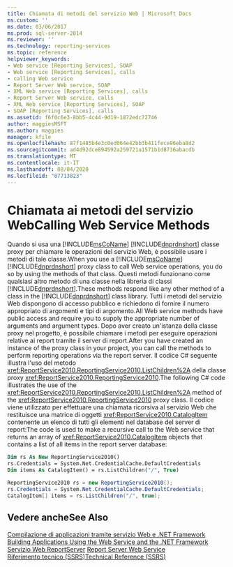 ```yaml
---
title: Chiamata di metodi del servizio Web | Microsoft Docs
ms.custom: ''
ms.date: 03/06/2017
ms.prod: sql-server-2014
ms.reviewer: ''
ms.technology: reporting-services
ms.topic: reference
helpviewer_keywords:
- Web service [Reporting Services], SOAP
- Web service [Reporting Services], calls
- calling Web service
- Report Server Web service, SOAP
- XML Web service [Reporting Services], calls
- Report Server Web service, calls
- XML Web service [Reporting Services], SOAP
- SOAP [Reporting Services], calls
ms.assetid: f6f0c6e3-8bb5-4c44-9d19-1872edc72746
author: maggiesMSFT
ms.author: maggies
manager: kfile
ms.openlocfilehash: 87f1485b4e3c0ed064e42bb3b411fece96eba8d2
ms.sourcegitcommit: ad4d92dce894592a259721a1571b1d8736abacdb
ms.translationtype: MT
ms.contentlocale: it-IT
ms.lasthandoff: 08/04/2020
ms.locfileid: "87713823"
---
```

# <a name="calling-web-service-methods"></a><span data-ttu-id="3d52d-102">Chiamata ai metodi del servizio Web</span><span class="sxs-lookup"><span data-stu-id="3d52d-102">Calling Web Service Methods</span></span>
  <span data-ttu-id="3d52d-103">Quando si usa una [!INCLUDE[msCoName](../../../includes/msconame-md.md)] [!INCLUDE[dnprdnshort](../../../includes/dnprdnshort-md.md)] classe proxy per chiamare le operazioni del servizio Web, è possibile usare i metodi di tale classe.</span><span class="sxs-lookup"><span data-stu-id="3d52d-103">When you use a [!INCLUDE[msCoName](../../../includes/msconame-md.md)] [!INCLUDE[dnprdnshort](../../../includes/dnprdnshort-md.md)] proxy class to call Web service operations, you do so by using the methods of that class.</span></span> <span data-ttu-id="3d52d-104">Questi metodi funzionano come qualsiasi altro metodo di una classe nella libreria di classi [!INCLUDE[dnprdnshort](../../../includes/dnprdnshort-md.md)].</span><span class="sxs-lookup"><span data-stu-id="3d52d-104">These methods respond like any other method of a class in the [!INCLUDE[dnprdnshort](../../../includes/dnprdnshort-md.md)] class library.</span></span> <span data-ttu-id="3d52d-105">Tutti i metodi del servizio Web dispongono di accesso pubblico e richiedono di fornire il numero appropriato di argomenti e tipi di argomento.</span><span class="sxs-lookup"><span data-stu-id="3d52d-105">All Web service methods have public access and require you to supply the appropriate number of arguments and argument types.</span></span> <span data-ttu-id="3d52d-106">Dopo aver creato un'istanza della classe proxy nel progetto, è possibile chiamare i metodi per eseguire operazioni relative ai report tramite il server di report.</span><span class="sxs-lookup"><span data-stu-id="3d52d-106">After you have created an instance of the proxy class in your project, you can call the methods to perform reporting operations via the report server.</span></span> <span data-ttu-id="3d52d-107">Il codice C# seguente illustra l'uso del metodo <xref:ReportService2010.ReportingService2010.ListChildren%2A> della classe proxy <xref:ReportService2010.ReportingService2010>.</span><span class="sxs-lookup"><span data-stu-id="3d52d-107">The following C# code illustrates the use of the <xref:ReportService2010.ReportingService2010.ListChildren%2A> method of the <xref:ReportService2010.ReportingService2010> proxy class.</span></span> <span data-ttu-id="3d52d-108">Il codice viene utilizzato per effettuare una chiamata ricorsiva al servizio Web che restituisce una matrice di oggetti <xref:ReportService2010.CatalogItem> contenente un elenco di tutti gli elementi nel database del server di report:</span><span class="sxs-lookup"><span data-stu-id="3d52d-108">The code is used to make a recursive call to the Web service that returns an array of <xref:ReportService2010.CatalogItem> objects that contains a list of all items in the report server database:</span></span>  
  
```vb  
Dim rs As New ReportingService2010()  
rs.Credentials = System.Net.CredentialCache.DefaultCredentials  
Dim items As CatalogItem() = rs.ListChildren("/", True)  
```  
  
```csharp  
ReportingService2010 rs = new ReportingService2010();  
rs.Credentials = System.Net.CredentialCache.DefaultCredentials;  
CatalogItem[] items = rs.ListChildren("/", true);  
```  
  
## <a name="see-also"></a><span data-ttu-id="3d52d-109">Vedere anche</span><span class="sxs-lookup"><span data-stu-id="3d52d-109">See Also</span></span>  
 <span data-ttu-id="3d52d-110">[Compilazione di applicazioni tramite servizio Web e .NET Framework](building-applications-using-the-web-service-and-the-net-framework.md) </span><span class="sxs-lookup"><span data-stu-id="3d52d-110">[Building Applications Using the Web Service and the .NET Framework](building-applications-using-the-web-service-and-the-net-framework.md) </span></span>  
 <span data-ttu-id="3d52d-111">[Servizio Web ReportServer](../report-server-web-service.md) </span><span class="sxs-lookup"><span data-stu-id="3d52d-111">[Report Server Web Service](../report-server-web-service.md) </span></span>  
 [<span data-ttu-id="3d52d-112">Riferimento tecnico &#40;SSRS&#41;</span><span class="sxs-lookup"><span data-stu-id="3d52d-112">Technical Reference &#40;SSRS&#41;</span></span>](../../technical-reference-ssrs.md)  
  
  
